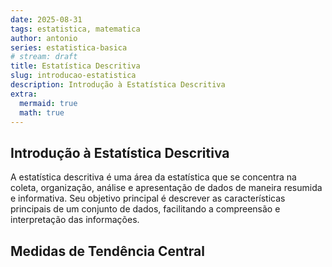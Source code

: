 ```yaml
---
date: 2025-08-31
tags: estatistica, matematica
author: antonio
series: estatistica-basica
# stream: draft
title: Estatística Descritiva
slug: introducao-estatistica
description: Introdução à Estatística Descritiva
extra:
  mermaid: true
  math: true
---
```


## Introdução à Estatística Descritiva

A estatística descritiva é uma área da estatística que se concentra na coleta, organização, análise e apresentação de dados de maneira resumida e informativa. Seu objetivo principal é descrever as características principais de um conjunto de dados, facilitando a compreensão e interpretação das informações.

## Medidas de Tendência Central
